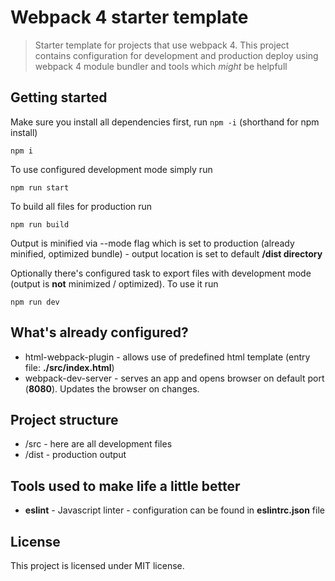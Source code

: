 # Webpack 4 starter template

> Starter template for projects that use webpack 4. This project contains configuration for development and production deploy using webpack 4 module bundler and tools which _might_ be helpfull

## Getting started

Make sure you install all dependencies first, run `npm -i` (shorthand for npm install)

```
npm i
```

To use configured development mode simply run

```
npm run start
```

To build all files for production run

```
npm run build
```

Output is minified via --mode flag which is set to production (already minified, optimized bundle) - output location is set to default **/dist directory**

Optionally there's configured task to export files with development mode (output is **not** minimized / optimized). To use it run

```
npm run dev
```

## What's already configured?

* html-webpack-plugin - allows use of predefined html template (entry file: **./src/index.html**)
* webpack-dev-server - serves an app and opens browser on default port (**8080**). Updates the browser on changes.

## Project structure

* /src - here are all development files
* /dist - production output

## Tools used to make life a little better

* **eslint** - Javascript linter - configuration can be found in **eslintrc.json** file

## License

This project is licensed under MIT license.
